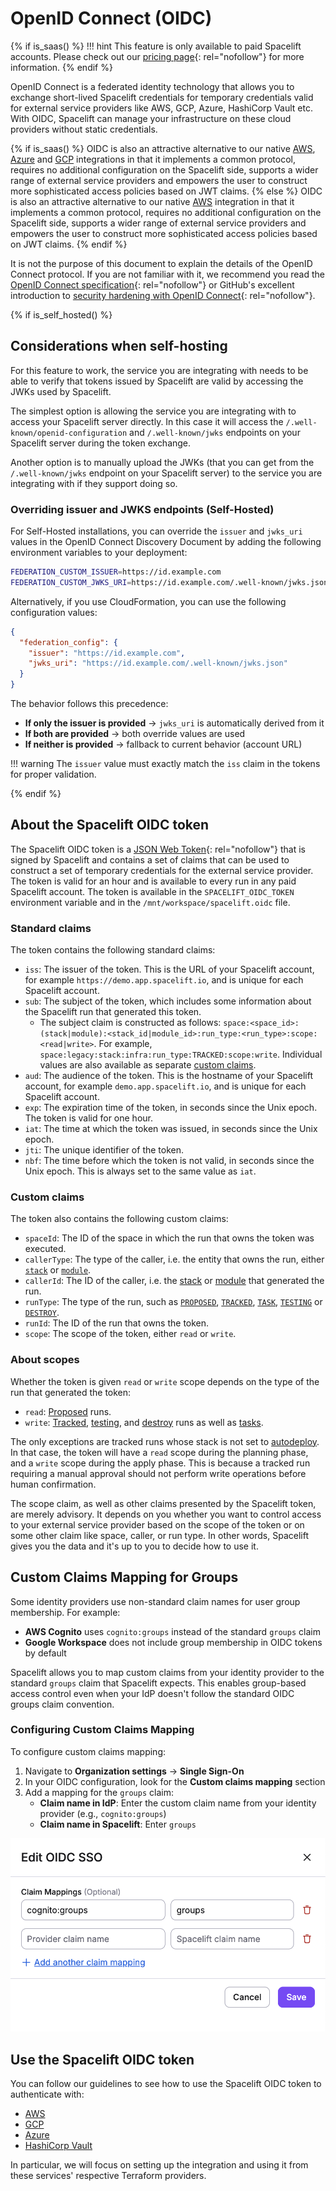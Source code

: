 # OpenID Connect (OIDC)

{% if is_saas() %}
!!! hint
    This feature is only available to paid Spacelift accounts. Please check out our [pricing page](https://spacelift.io/pricing){: rel="nofollow"} for more information.
{% endif %}

OpenID Connect is a federated identity technology that allows you to exchange short-lived Spacelift credentials for temporary credentials valid for external service providers like AWS, GCP, Azure, HashiCorp Vault etc. With OIDC, Spacelift can manage your infrastructure on these cloud providers without static credentials.

{% if is_saas() %}
OIDC is also an attractive alternative to our native [AWS](../aws.md), [Azure](../azure.md) and [GCP](../gcp.md) integrations in that it implements a common protocol, requires no additional configuration on the Spacelift side, supports a wider range of external service providers and empowers the user to construct more sophisticated access policies based on JWT claims.
{% else %}
OIDC is also an attractive alternative to our native [AWS](../aws.md) integration in that it implements a common protocol, requires no additional configuration on the Spacelift side, supports a wider range of external service providers and empowers the user to construct more sophisticated access policies based on JWT claims.
{% endif %}

It is not the purpose of this document to explain the details of the OpenID Connect protocol. If you are not familiar with it, we recommend you read the [OpenID Connect specification](https://openid.net/specs/openid-connect-core-1_0.html){: rel="nofollow"} or GitHub's excellent introduction to [security hardening with OpenID Connect](https://docs.github.com/en/actions/deployment/security-hardening-your-deployments/about-security-hardening-with-openid-connect){: rel="nofollow"}.

{% if is_self_hosted() %}

## Considerations when self-hosting

For this feature to work, the service you are integrating with needs to be able to verify that tokens issued by Spacelift are valid by accessing the JWKs used by Spacelift.

The simplest option is allowing the service you are integrating with to access your Spacelift server directly. In this case it will access the `/.well-known/openid-configuration` and `/.well-known/jwks` endpoints on your Spacelift server during the token exchange.

Another option is to manually upload the JWKs (that you can get from the `/.well-known/jwks` endpoint on your Spacelift server) to the service you are integrating with if they support doing so.

### Overriding issuer and JWKS endpoints (Self-Hosted)

For Self-Hosted installations, you can override the `issuer` and `jwks_uri` values in the OpenID Connect Discovery Document by adding the following environment variables to your deployment:

```bash
FEDERATION_CUSTOM_ISSUER=https://id.example.com
FEDERATION_CUSTOM_JWKS_URI=https://id.example.com/.well-known/jwks.json
```

Alternatively, if you use CloudFormation, you can use the following configuration values:

```json
{
  "federation_config": {
    "issuer": "https://id.example.com",
    "jwks_uri": "https://id.example.com/.well-known/jwks.json"
  }
}
```

The behavior follows this precedence:

- **If only the issuer is provided** → `jwks_uri` is automatically derived from it
- **If both are provided** → both override values are used
- **If neither is provided** → fallback to current behavior (account URL)

!!! warning
    The `issuer` value must exactly match the `iss` claim in the tokens for proper validation.

{% endif %}

## About the Spacelift OIDC token

The Spacelift OIDC token is a [JSON Web Token](https://jwt.io/){: rel="nofollow"} that is signed by Spacelift and contains a set of claims that can be used to construct a set of temporary credentials for the external service provider. The token is valid for an hour and is available to every run in any paid Spacelift account. The token is available in the `SPACELIFT_OIDC_TOKEN` environment variable and in the `/mnt/workspace/spacelift.oidc` file.

### Standard claims

The token contains the following standard claims:

- `iss`: The issuer of the token. This is the URL of your Spacelift account, for example `https://demo.app.spacelift.io`, and is unique for each Spacelift account.
- `sub`: The subject of the token, which includes some information about the Spacelift run that generated this token.
    - The subject claim is constructed as follows: `space:<space_id>:(stack|module):<stack_id|module_id>:run_type:<run_type>:scope:<read|write>`. For example, `space:legacy:stack:infra:run_type:TRACKED:scope:write`. Individual values are also available as separate [custom claims](#custom-claims).
- `aud`: The audience of the token. This is the hostname of your Spacelift account, for example `demo.app.spacelift.io`, and is unique for each Spacelift account.
- `exp`: The expiration time of the token, in seconds since the Unix epoch. The token is valid for one hour.
- `iat`: The time at which the token was issued, in seconds since the Unix epoch.
- `jti`: The unique identifier of the token.
- `nbf`: The time before which the token is not valid, in seconds since the Unix epoch. This is always set to the same value as `iat`.

### Custom claims

The token also contains the following custom claims:

- `spaceId`: The ID of the space in which the run that owns the token was executed.
- `callerType`: The type of the caller, i.e. the entity that owns the run, either [`stack`](../../../concepts/stack/README.md) or [`module`](../../../vendors/terraform/module-registry.md).
- `callerId`: The ID of the caller, i.e. the [stack](../../../concepts/stack/README.md) or [module](../../../vendors/terraform/module-registry.md) that generated the run.
- `runType`: The type of the run, such as [`PROPOSED`](../../../concepts/run/proposed.md), [`TRACKED`](../../../concepts/run/tracked.md), [`TASK`](../../../concepts/run/task.md), [`TESTING`](../../../concepts/run/test-case.md) or [`DESTROY`](../../../concepts/run/test-case.md).
- `runId`: The ID of the run that owns the token.
- `scope`: The scope of the token, either `read` or `write`.

### About scopes

Whether the token is given `read` or `write` scope depends on the type of the run that generated the token:

- `read`: [Proposed](../../../concepts/run/proposed.md) runs.
- `write`: [Tracked](../../../concepts/run/tracked.md), [testing](../../../concepts/run/test-case.md), and [destroy](../../../concepts/run/test-case.md) runs as well as [tasks](../../../concepts/run/task.md).

The only exceptions are tracked runs whose stack is not set to [autodeploy](../../../concepts/run/tracked.md#approval-flow). In that case, the token will have a `read` scope during the planning phase, and a `write` scope during the apply phase. This is because a tracked run requiring a manual approval should not perform write operations before human confirmation.

The scope claim, as well as other claims presented by the Spacelift token, are merely advisory. It depends on you whether you want to control access to your external service provider based on the scope of the token or on some other claim like space, caller, or run type. In other words, Spacelift gives you the data and it's up to you to decide how to use it.

## Custom Claims Mapping for Groups

Some identity providers use non-standard claim names for user group membership. For example:

- **AWS Cognito** uses `cognito:groups` instead of the standard `groups` claim
- **Google Workspace** does not include group membership in OIDC tokens by default

Spacelift allows you to map custom claims from your identity provider to the standard `groups` claim that Spacelift expects. This enables group-based access control even when your IdP doesn't follow the standard OIDC groups claim convention.

### Configuring Custom Claims Mapping

To configure custom claims mapping:

1. Navigate to **Organization settings** → **Single Sign-On**
2. In your OIDC configuration, look for the **Custom claims mapping** section
3. Add a mapping for the `groups` claim:
   - **Claim name in IdP**: Enter the custom claim name from your identity provider (e.g., `cognito:groups`)
   - **Claim name in Spacelift**: Enter `groups`

![Screenshot: OIDC configuration page showing custom claims mapping section](../../../assets/screenshots/sso/oidc-custom-claims.png)

## Use the Spacelift OIDC token

You can follow our guidelines to see how to use the Spacelift OIDC token to authenticate with:

- [AWS](./aws-oidc.md)
- [GCP](./gcp-oidc.md)
- [Azure](./azure-oidc.md)
- [HashiCorp Vault](./vault-oidc.md)

In particular, we will focus on setting up the integration and using it from these services' respective Terraform providers.
